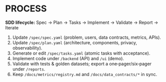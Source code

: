 # PROCESS

**SDD lifecycle:** Spec → Plan → Tasks → Implement → Validate → Report → Iterate

1. Update `/spec/spec.yaml` (problem, users, data contracts, metrics, APIs).
2. Update `/spec/plan.yaml` (architecture, components, privacy, observability).
3. Generate or edit `/spec/tasks.yaml` (atomic tasks with acceptance).
4. Implement code under `/backend` (API) and `/ui` (demo).
5. Validate with tests & golden datasets; export a one‑pager/six‑pager under `/reports`.
6. Keep `/docs/metrics/registry.md` and `/docs/data_contracts/*` in sync.
